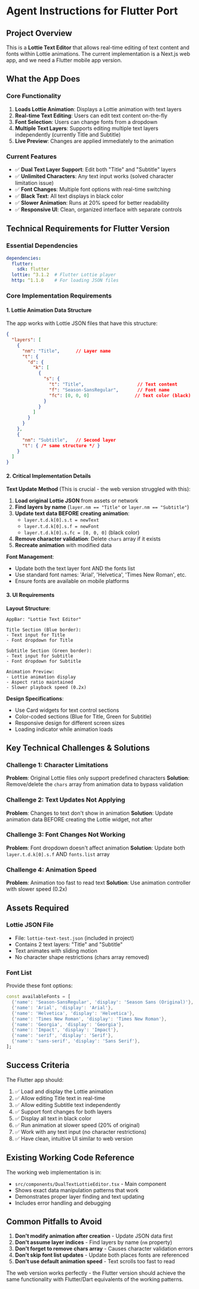 # Agent Instructions for Flutter Port

## Project Overview

This is a **Lottie Text Editor** that allows real-time editing of text content and fonts within Lottie animations. The current implementation is a Next.js web app, and we need a Flutter mobile app version.

## What the App Does

### Core Functionality
1. **Loads Lottie Animation**: Displays a Lottie animation with text layers
2. **Real-time Text Editing**: Users can edit text content on-the-fly 
3. **Font Selection**: Users can change fonts from a dropdown
4. **Multiple Text Layers**: Supports editing multiple text layers independently (currently Title and Subtitle)
5. **Live Preview**: Changes are applied immediately to the animation

### Current Features
- ✅ **Dual Text Layer Support**: Edit both "Title" and "Subtitle" layers
- ✅ **Unlimited Characters**: Any text input works (solved character limitation issue)
- ✅ **Font Changes**: Multiple font options with real-time switching
- ✅ **Black Text**: All text displays in black color
- ✅ **Slower Animation**: Runs at 20% speed for better readability
- ✅ **Responsive UI**: Clean, organized interface with separate controls

## Technical Requirements for Flutter Version

### Essential Dependencies
```yaml
dependencies:
  flutter:
    sdk: flutter
  lottie: ^3.1.2  # Flutter Lottie player
  http: ^1.1.0    # For loading JSON files
```

### Core Implementation Requirements

#### 1. Lottie Animation Data Structure
The app works with Lottie JSON files that have this structure:
```json
{
  "layers": [
    {
      "nm": "Title",      // Layer name
      "t": {
        "d": {
          "k": [
            {
              "s": {
                "t": "Title",                    // Text content
                "f": "Season-SansRegular",       // Font name  
                "fc": [0, 0, 0]                 // Text color (black)
              }
            }
          ]
        }
      }
    },
    {
      "nm": "Subtitle",   // Second layer
      "t": { /* same structure */ }
    }
  ]
}
```

#### 2. Critical Implementation Details

**Text Update Method** (This is crucial - the web version struggled with this):
1. **Load original Lottie JSON** from assets or network
2. **Find layers by name** (`layer.nm == "Title"` or `layer.nm == "Subtitle"`)  
3. **Update text data BEFORE creating animation**: 
   - `layer.t.d.k[0].s.t = newText`
   - `layer.t.d.k[0].s.f = newFont` 
   - `layer.t.d.k[0].s.fc = [0, 0, 0]` (black color)
4. **Remove character validation**: Delete `chars` array if it exists
5. **Recreate animation** with modified data

**Font Management**:
- Update both the text layer font AND the fonts list
- Use standard font names: 'Arial', 'Helvetica', 'Times New Roman', etc.
- Ensure fonts are available on mobile platforms

#### 3. UI Requirements

**Layout Structure**:
```
AppBar: "Lottie Text Editor"

Title Section (Blue border):
- Text input for Title
- Font dropdown for Title

Subtitle Section (Green border):  
- Text input for Subtitle
- Font dropdown for Subtitle

Animation Preview:
- Lottie animation display
- Aspect ratio maintained
- Slower playback speed (0.2x)
```

**Design Specifications**:
- Use Card widgets for text control sections
- Color-coded sections (Blue for Title, Green for Subtitle)
- Responsive design for different screen sizes
- Loading indicator while animation loads

## Key Technical Challenges & Solutions

### Challenge 1: Character Limitations
**Problem**: Original Lottie files only support predefined characters
**Solution**: Remove/delete the `chars` array from animation data to bypass validation

### Challenge 2: Text Updates Not Applying  
**Problem**: Changes to text don't show in animation
**Solution**: Update animation data BEFORE creating the Lottie widget, not after

### Challenge 3: Font Changes Not Working
**Problem**: Font dropdown doesn't affect animation
**Solution**: Update both `layer.t.d.k[0].s.f` AND `fonts.list` array

### Challenge 4: Animation Speed
**Problem**: Animation too fast to read text
**Solution**: Use animation controller with slower speed (0.2x)

## Assets Required

### Lottie JSON File
- File: `lottie-text-test.json` (included in project)
- Contains 2 text layers: "Title" and "Subtitle"  
- Text animates with sliding motion
- No character shape restrictions (chars array removed)

### Font List
Provide these font options:
```dart
const availableFonts = [
  {'name': 'Season-SansRegular', 'display': 'Season Sans (Original)'},
  {'name': 'Arial', 'display': 'Arial'},
  {'name': 'Helvetica', 'display': 'Helvetica'},
  {'name': 'Times New Roman', 'display': 'Times New Roman'},
  {'name': 'Georgia', 'display': 'Georgia'},
  {'name': 'Impact', 'display': 'Impact'},
  {'name': 'serif', 'display': 'Serif'},
  {'name': 'sans-serif', 'display': 'Sans Serif'},
];
```

## Success Criteria

The Flutter app should:
1. ✅ Load and display the Lottie animation
2. ✅ Allow editing Title text in real-time
3. ✅ Allow editing Subtitle text independently  
4. ✅ Support font changes for both layers
5. ✅ Display all text in black color
6. ✅ Run animation at slower speed (20% of original)
7. ✅ Work with any text input (no character restrictions)
8. ✅ Have clean, intuitive UI similar to web version

## Existing Working Code Reference

The working web implementation is in:
- `src/components/DualTextLottieEditor.tsx` - Main component
- Shows exact data manipulation patterns that work
- Demonstrates proper layer finding and text updating
- Includes error handling and debugging

## Common Pitfalls to Avoid

1. **Don't modify animation after creation** - Update JSON data first
2. **Don't assume layer indices** - Find layers by name (`nm` property)
3. **Don't forget to remove chars array** - Causes character validation errors
4. **Don't skip font list updates** - Update both places fonts are referenced
5. **Don't use default animation speed** - Text scrolls too fast to read

The web version works perfectly - the Flutter version should achieve the same functionality with Flutter/Dart equivalents of the working patterns.